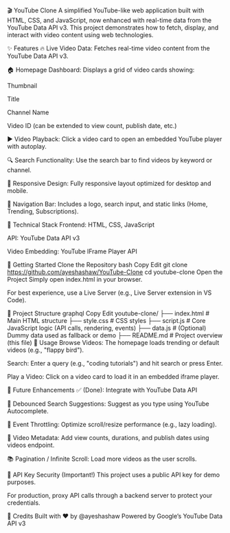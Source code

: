 🎬 YouTube Clone
A simplified YouTube-like web application built with HTML, CSS, and JavaScript, now enhanced with real-time data from the YouTube Data API v3. This project demonstrates how to fetch, display, and interact with video content using web technologies.

✨ Features
🔥 Live Video Data: Fetches real-time video content from the YouTube Data API v3.

🏠 Homepage Dashboard: Displays a grid of video cards showing:

Thumbnail

Title

Channel Name

Video ID (can be extended to view count, publish date, etc.)

▶️ Video Playback: Click a video card to open an embedded YouTube player with autoplay.

🔍 Search Functionality: Use the search bar to find videos by keyword or channel.

📱 Responsive Design: Fully responsive layout optimized for desktop and mobile.

🧭 Navigation Bar: Includes a logo, search input, and static links (Home, Trending, Subscriptions).

🧰 Technical Stack
Frontend: HTML, CSS, JavaScript

API: YouTube Data API v3

Video Embedding: YouTube IFrame Player API

🚀 Getting Started
Clone the Repository
bash
Copy
Edit
git clone https://github.com/ayeshashaw/YouTube-Clone
cd youtube-clone
Open the Project
Simply open index.html in your browser.

For best experience, use a Live Server (e.g., Live Server extension in VS Code).

📁 Project Structure
graphql
Copy
Edit
youtube-clone/
├── index.html        # Main HTML structure
├── style.css         # CSS styles
├── script.js         # Core JavaScript logic (API calls, rendering, events)
├── data.js           # (Optional) Dummy data used as fallback or demo
├── README.md         # Project overview (this file)
🧪 Usage
Browse Videos: The homepage loads trending or default videos (e.g., "flappy bird").

Search: Enter a query (e.g., "coding tutorials") and hit search or press Enter.

Play a Video: Click on a video card to load it in an embedded iframe player.

🎯 Future Enhancements
✅ (Done): Integrate with YouTube Data API

🧠 Debounced Search Suggestions: Suggest as you type using YouTube Autocomplete.

🐢 Event Throttling: Optimize scroll/resize performance (e.g., lazy loading).

🧮 Video Metadata: Add view counts, durations, and publish dates using videos endpoint.

📚 Pagination / Infinite Scroll: Load more videos as the user scrolls.

🔐 API Key Security (Important!)
This project uses a public API key for demo purposes.

For production, proxy API calls through a backend server to protect your credentials.

🙌 Credits
Built with ❤️ by @ayeshashaw
Powered by Google’s YouTube Data API v3
